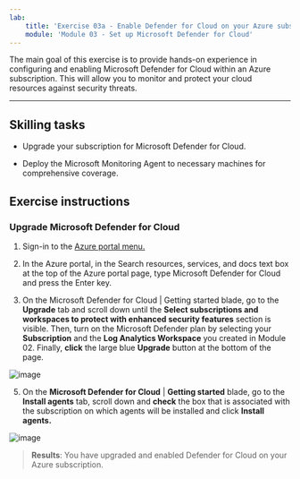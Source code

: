 ```yaml
---
lab:
    title: 'Exercise 03a - Enable Defender for Cloud on your Azure subscription'
    module: 'Module 03 - Set up Microsoft Defender for Cloud'
---
```


The main goal of this exercise is to provide hands-on experience in configuring and enabling Microsoft Defender for Cloud within an Azure subscription. This will allow you to monitor and protect your cloud resources against security threats. 

---

## Skilling tasks

- Upgrade your subscription for Microsoft Defender for Cloud.
  
- Deploy the Microsoft Monitoring Agent to necessary machines for comprehensive coverage.

## Exercise instructions

### Upgrade Microsoft Defender for Cloud

1. Sign-in to the [Azure portal menu.](https://portal.azure.com/)

2. In the Azure portal, in the Search resources, services, and docs text box at the top of the Azure portal page, type Microsoft Defender for Cloud and press the Enter key.

3. On the Microsoft Defender for Cloud | Getting started blade, go to the **Upgrade** tab and scroll down until the **Select subscriptions and workspaces to protect with enhanced security features** section is visible. Then, turn on the Microsoft Defender plan by selecting your **Subscription** and the **Log Analytics Workspace** you created in Module 02. Finally, **click** the large blue **Upgrade** button at the bottom of the page.
   
 ![image](https://github.com/MicrosoftLearning/Secure-Azure-services-and-workloads-with-Microsoft-Cloud-Security-Benchmark/assets/91347931/ce586a46-fcac-4949-8b1c-3a581bd89217)

5. On the **Microsoft Defender for Cloud** | **Getting started** blade, go to the **Install agents** tab, scroll down and **check** the box that is associated with the subscription on which agents will be installed and click **Install agents.**
   
![image](https://github.com/MicrosoftLearning/Secure-Azure-services-and-workloads-with-Microsoft-Cloud-Security-Benchmark/assets/91347931/1ea81720-a70b-46cc-9a7c-2cf9046bb4f5)

> **Results**: You have upgraded and enabled Defender for Cloud on your Azure subscription.
